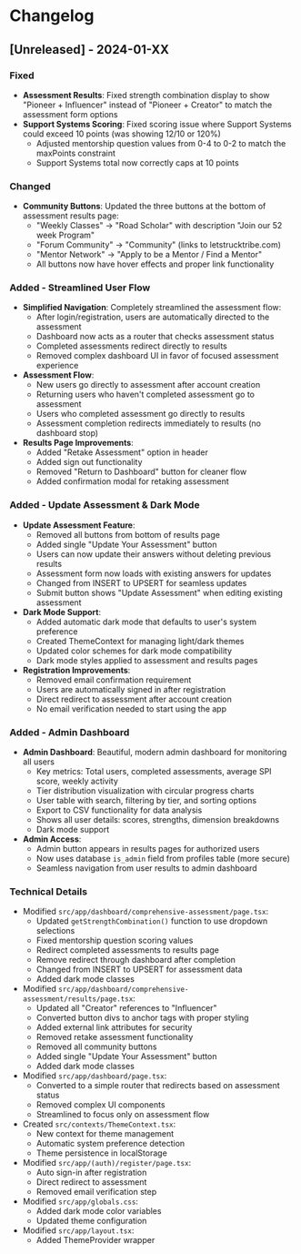 # Changelog

## [Unreleased] - 2024-01-XX

### Fixed
- **Assessment Results**: Fixed strength combination display to show "Pioneer + Influencer" instead of "Pioneer + Creator" to match the assessment form options
- **Support Systems Scoring**: Fixed scoring issue where Support Systems could exceed 10 points (was showing 12/10 or 120%)
  - Adjusted mentorship question values from 0-4 to 0-2 to match the maxPoints constraint
  - Support Systems total now correctly caps at 10 points

### Changed
- **Community Buttons**: Updated the three buttons at the bottom of assessment results page:
  - "Weekly Classes" → "Road Scholar" with description "Join our 52 week Program"
  - "Forum Community" → "Community" (links to letstrucktribe.com)
  - "Mentor Network" → "Apply to be a Mentor / Find a Mentor"
  - All buttons now have hover effects and proper link functionality

### Added - Streamlined User Flow
- **Simplified Navigation**: Completely streamlined the assessment flow:
  - After login/registration, users are automatically directed to the assessment
  - Dashboard now acts as a router that checks assessment status
  - Completed assessments redirect directly to results
  - Removed complex dashboard UI in favor of focused assessment experience
- **Assessment Flow**:
  - New users go directly to assessment after account creation
  - Returning users who haven't completed assessment go to assessment
  - Users who completed assessment go directly to results
  - Assessment completion redirects immediately to results (no dashboard stop)
- **Results Page Improvements**:
  - Added "Retake Assessment" option in header
  - Added sign out functionality
  - Removed "Return to Dashboard" button for cleaner flow
  - Added confirmation modal for retaking assessment

### Added - Update Assessment & Dark Mode
- **Update Assessment Feature**:
  - Removed all buttons from bottom of results page
  - Added single "Update Your Assessment" button
  - Users can now update their answers without deleting previous results
  - Assessment form now loads with existing answers for updates
  - Changed from INSERT to UPSERT for seamless updates
  - Submit button shows "Update Assessment" when editing existing assessment
- **Dark Mode Support**:
  - Added automatic dark mode that defaults to user's system preference
  - Created ThemeContext for managing light/dark themes
  - Updated color schemes for dark mode compatibility
  - Dark mode styles applied to assessment and results pages
- **Registration Improvements**:
  - Removed email confirmation requirement
  - Users are automatically signed in after registration
  - Direct redirect to assessment after account creation
  - No email verification needed to start using the app

### Added - Admin Dashboard
- **Admin Dashboard**: Beautiful, modern admin dashboard for monitoring all users
  - Key metrics: Total users, completed assessments, average SPI score, weekly activity
  - Tier distribution visualization with circular progress charts
  - User table with search, filtering by tier, and sorting options
  - Export to CSV functionality for data analysis
  - Shows all user details: scores, strengths, dimension breakdowns
  - Dark mode support
- **Admin Access**: 
  - Admin button appears in results pages for authorized users
  - Now uses database `is_admin` field from profiles table (more secure)
  - Seamless navigation from user results to admin dashboard

### Technical Details
- Modified `src/app/dashboard/comprehensive-assessment/page.tsx`:
  - Updated `getStrengthCombination()` function to use dropdown selections
  - Fixed mentorship question scoring values
  - Redirect completed assessments to results page
  - Remove redirect through dashboard after completion
  - Changed from INSERT to UPSERT for assessment data
  - Added dark mode classes
- Modified `src/app/dashboard/comprehensive-assessment/results/page.tsx`:
  - Updated all "Creator" references to "Influencer"
  - Converted button divs to anchor tags with proper styling
  - Added external link attributes for security
  - Removed retake assessment functionality
  - Removed all community buttons
  - Added single "Update Your Assessment" button
  - Added dark mode classes
- Modified `src/app/dashboard/page.tsx`:
  - Converted to a simple router that redirects based on assessment status
  - Removed complex UI components
  - Streamlined to focus only on assessment flow
- Created `src/contexts/ThemeContext.tsx`:
  - New context for theme management
  - Automatic system preference detection
  - Theme persistence in localStorage
- Modified `src/app/(auth)/register/page.tsx`:
  - Auto sign-in after registration
  - Direct redirect to assessment
  - Removed email verification step
- Modified `src/app/globals.css`:
  - Added dark mode color variables
  - Updated theme configuration
- Modified `src/app/layout.tsx`:
  - Added ThemeProvider wrapper
